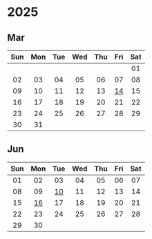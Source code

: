 # 2025


<style>
.markdown-body table th, .markdown-body table td {
    padding: unset;
    width: 2.5rem;
    height: 2.5rem;
    min-width: 2.5rem;
    min-height: 2.5rem;
    text-align: center;
}
</style>


## Mar

|Sun|Mon|Tue|Wed|Thu|Fri|Sat|
|:---:|:---:|:---:|:---:|:---:|:---:|:---:|
| | | | | | |01|
|02|03|04|05|06|07|08|
|09|10|11|12|13|[14][2025/03/14]|15|
|16|17|18|19|20|21|22|
|23|24|25|26|27|28|29|
|30|31| | | | | |



[2025/03/01]: https://draugus.github.io/diary/2025/03/01
[2025/03/02]: https://draugus.github.io/diary/2025/03/02
[2025/03/03]: https://draugus.github.io/diary/2025/03/03
[2025/03/04]: https://draugus.github.io/diary/2025/03/04
[2025/03/05]: https://draugus.github.io/diary/2025/03/05
[2025/03/06]: https://draugus.github.io/diary/2025/03/06
[2025/03/07]: https://draugus.github.io/diary/2025/03/07
[2025/03/08]: https://draugus.github.io/diary/2025/03/08
[2025/03/09]: https://draugus.github.io/diary/2025/03/09
[2025/03/10]: https://draugus.github.io/diary/2025/03/10
[2025/03/11]: https://draugus.github.io/diary/2025/03/11
[2025/03/12]: https://draugus.github.io/diary/2025/03/12
[2025/03/13]: https://draugus.github.io/diary/2025/03/13
[2025/03/14]: https://draugus.github.io/diary/2025/03/14
[2025/03/15]: https://draugus.github.io/diary/2025/03/15
[2025/03/16]: https://draugus.github.io/diary/2025/03/16
[2025/03/17]: https://draugus.github.io/diary/2025/03/17
[2025/03/18]: https://draugus.github.io/diary/2025/03/18
[2025/03/19]: https://draugus.github.io/diary/2025/03/19
[2025/03/20]: https://draugus.github.io/diary/2025/03/20
[2025/03/21]: https://draugus.github.io/diary/2025/03/21
[2025/03/22]: https://draugus.github.io/diary/2025/03/22
[2025/03/23]: https://draugus.github.io/diary/2025/03/23
[2025/03/24]: https://draugus.github.io/diary/2025/03/24
[2025/03/25]: https://draugus.github.io/diary/2025/03/25
[2025/03/26]: https://draugus.github.io/diary/2025/03/26
[2025/03/27]: https://draugus.github.io/diary/2025/03/27
[2025/03/28]: https://draugus.github.io/diary/2025/03/28
[2025/03/29]: https://draugus.github.io/diary/2025/03/29
[2025/03/30]: https://draugus.github.io/diary/2025/03/30
[2025/03/31]: https://draugus.github.io/diary/2025/03/31


## Jun

|Sun|Mon|Tue|Wed|Thu|Fri|Sat|
|:---:|:---:|:---:|:---:|:---:|:---:|:---:|
|01|02|03|04|05|06|07|
|08|09|[10][2025/06/10]|11|12|13|14|
|15|[16][2025/06/16]|17|18|19|20|21|
|22|23|24|25|26|27|28|
|29|30| | | | | |



[2025/06/01]: https://draugus.github.io/diary/2025/06/01
[2025/06/02]: https://draugus.github.io/diary/2025/06/02
[2025/06/03]: https://draugus.github.io/diary/2025/06/03
[2025/06/04]: https://draugus.github.io/diary/2025/06/04
[2025/06/05]: https://draugus.github.io/diary/2025/06/05
[2025/06/06]: https://draugus.github.io/diary/2025/06/06
[2025/06/07]: https://draugus.github.io/diary/2025/06/07
[2025/06/08]: https://draugus.github.io/diary/2025/06/08
[2025/06/09]: https://draugus.github.io/diary/2025/06/09
[2025/06/10]: https://draugus.github.io/diary/2025/06/10
[2025/06/11]: https://draugus.github.io/diary/2025/06/11
[2025/06/12]: https://draugus.github.io/diary/2025/06/12
[2025/06/13]: https://draugus.github.io/diary/2025/06/13
[2025/06/14]: https://draugus.github.io/diary/2025/06/14
[2025/06/15]: https://draugus.github.io/diary/2025/06/15
[2025/06/16]: https://draugus.github.io/diary/2025/06/16
[2025/06/17]: https://draugus.github.io/diary/2025/06/17
[2025/06/18]: https://draugus.github.io/diary/2025/06/18
[2025/06/19]: https://draugus.github.io/diary/2025/06/19
[2025/06/20]: https://draugus.github.io/diary/2025/06/20
[2025/06/21]: https://draugus.github.io/diary/2025/06/21
[2025/06/22]: https://draugus.github.io/diary/2025/06/22
[2025/06/23]: https://draugus.github.io/diary/2025/06/23
[2025/06/24]: https://draugus.github.io/diary/2025/06/24
[2025/06/25]: https://draugus.github.io/diary/2025/06/25
[2025/06/26]: https://draugus.github.io/diary/2025/06/26
[2025/06/27]: https://draugus.github.io/diary/2025/06/27
[2025/06/28]: https://draugus.github.io/diary/2025/06/28
[2025/06/29]: https://draugus.github.io/diary/2025/06/29
[2025/06/30]: https://draugus.github.io/diary/2025/06/30
